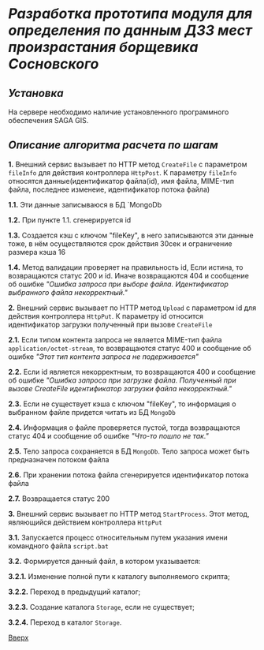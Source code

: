 # ___Разработка прототипа модуля для определения по данным ДЗЗ мест произрастания борщевика Сосновского___

## _Установка_
На сервере необходимо наличие установленного программного обеспечения SAGA GIS.

## _Описание алгоритма расчета по шагам_
__1.__ Внешний сервис вызывает по HTTP метод `CreateFile` с параметром `fileInfo` для действия контроллера `HttpPost`. К параметру `fileInfo` относятся данные(идентификатор файла(id), имя файла, MIME-тип файла, последнее изменеие, идентификатор потока файла)  
  
  __1.1.__ Эти данные записываюся в БД `MongoDb  
  
  __1.2.__ При пункте 1.1. сгенерируется id  
  
  __1.3.__ Создается кэш с ключом "fileKey", в него записываются эти данные тоже, в нём осуществляются срок действия 30сек и ограничение размера кэша 16  
  
  __1.4.__ Метод валидации проверяет на правильность id, Если истина, то возвращаются статус 200 и id. Иначе возвращаются 404 и сообщение об ошибке _"Ошибка запроса при выборе файла. Идентификатор выбранного файла некорректный."_  
  
__2.__ Внешний сервис вызывает по HTTP метод `Upload` с параметром id для действия контроллера `HttpPut`. К параметру id относится идентификатор загрузки полученный при вызове `CreateFile`  
  
  __2.1.__ Если типом контента запроса не является MIME-тип файла `application/octet-stream`, то возвращаются статус 400 и сообщение об ошибке _"Этот тип контента запроса не подерживается"_  
  
  __2.2.__ Если id является некорректным, то возвращаются 400 и сообщение об ошибке _"Ошибка запроса при загрузке файла. Полученный при вызове CreateFile идентификатор загрузки файла некорректный."_  
  
  __2.3.__ Если не существует кэша с ключом "fileKey", то информация о выбранном файле придется читать из БД `MongoDb`  
  
  __2.4.__ Информация о файле проверяется пустой, тогда возвращаются статус 404 и сообщение об ошибке _"Что-то пошло не так."_  
  
  __2.5.__ Тело запроса сохраняется в БД `MongoDb`. Тело запроса может быть предназначен потоком файла  
  
  __2.6.__ При хранении потока файла сгенерируется идентификатор потока файла  
  
  __2.7.__ Возвращается статус 200   
  
__3.__ Внешний сервис вызывает по HTTP метод `StartProcess`. Этот метод, являющийся действием контроллера `HttpPut`  
  
  __3.1.__ Запускается процесс относительным путем указания имени командного файла `script.bat`  
  
  __3.2.__ Формируется данный файл, в котором указывается:  
  
  __3.2.1.__ Изменение полной пути к каталогу выполняемого скрипта;  
  
  __3.2.2.__ Переход в предыдущий каталог;  
  
  __3.2.3.__ Создание каталога `Storage`, если не существует;  
  
  __3.2.4.__ Переход в каталог `Storage`.  


[Вверх](#разработка-прототипа-модуля-для-определения-по-данным-ДЗЗ-мест-произрастания-борщевика-сосновского)